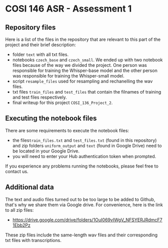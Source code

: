 # COSI 146 ASR - Assessment 1

## Repository files

Here is a list of the files in the repository that are relevant to this part of the project and their brief description:

- folder ```text``` with all txt files.
- notebooks ```czech_base``` and ```czech_small```. We ended up with two notebook files because of the way we divided the project. One person was responsible for training the Whisper-base model and the other person was responsible for training the Whisper-small model. 
- script ```resample_files``` used for resampling and rechanelling the wav files.
- txt files ```train_files``` and ```test_files``` that contain the filnames of training and test files respectively.
- final writeup for this project ```COSI_136_Project_2```.

## Executing the notebook files

There are some requirements to execute the notebook files:

- the files```train_files.txt``` and ```test_files.txt``` (found in this repository) and zip folders ```uniform_output``` and ```text``` (found in Google Drive) need to be located in your Google Drive.
- you will need to enter your Hub authentication token when prompted.

If you experience any problems running the notebooks, please feel free to contact us.

## Additional data

The text and audio files turned out to be too large to be added to Github,
that's why we share them via Google drive. For convenience, here is the link to all zip files:

- https://drive.google.com/drive/folders/1OuI069vIWgV_NFSYERJRdmcF71Ebb2Pz

These zip files include the same-length wav files and their corresponding txt files with transcriptions.

